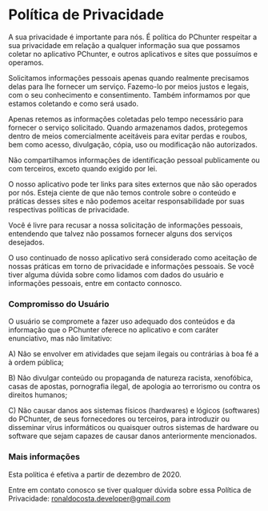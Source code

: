 # Política de Privacidade

A sua privacidade é importante para nós. É política do PChunter respeitar a sua privacidade em relação a qualquer informação sua que possamos coletar no aplicativo PChunter, e outros aplicativos e sites que possuímos e operamos.

Solicitamos informações pessoais apenas quando realmente precisamos delas para lhe fornecer um serviço. Fazemo-lo por meios justos e legais, com o seu conhecimento e consentimento. Também informamos por que estamos coletando e como será usado.

Apenas retemos as informações coletadas pelo tempo necessário para fornecer o serviço solicitado. Quando armazenamos dados, protegemos dentro de meios comercialmente aceitáveis para evitar perdas e roubos, bem como acesso, divulgação, cópia, uso ou modificação não autorizados.

Não compartilhamos informações de identificação pessoal publicamente ou com terceiros, exceto quando exigido por lei.

O nosso aplicativo pode ter links para sites externos que não são operados por nós. Esteja ciente de que não temos controle sobre o conteúdo e práticas desses sites e não podemos aceitar responsabilidade por suas respectivas políticas de privacidade.

Você é livre para recusar a nossa solicitação de informações pessoais, entendendo que talvez não possamos fornecer alguns dos serviços desejados.

O uso continuado de nosso aplicativo será considerado como aceitação de nossas práticas em torno de privacidade e informações pessoais. Se você tiver alguma dúvida sobre como lidamos com dados do usuário e informações pessoais, entre em contacto connosco.

### Compromisso do Usuário

O usuário se compromete a fazer uso adequado dos conteúdos e da informação que o PChunter oferece no aplicativo e com caráter enunciativo, mas não limitativo:

A) Não se envolver em atividades que sejam ilegais ou contrárias à boa fé a à ordem pública;

B) Não divulgar conteúdo ou propaganda de natureza racista, xenofóbica, casas de apostas, pornografia ilegal, de apologia ao terrorismo ou contra os direitos humanos;

C) Não causar danos aos sistemas físicos (hardwares) e lógicos (softwares) do PChunter, de seus fornecedores ou terceiros, para introduzir ou disseminar vírus informáticos ou quaisquer outros sistemas de hardware ou software que sejam capazes de causar danos anteriormente mencionados.

### Mais informações

Esta política é efetiva a partir de dezembro de 2020.

Entre em contato conosco se tiver qualquer dúvida sobre essa Política de Privacidade: ronaldocosta.developer@gmail.com
